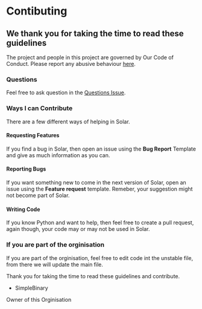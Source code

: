 # Contibuting #
## We thank you for taking the time to read these guidelines ##
The project and people in this project are governed by Our Code of Conduct. Please report any abusive behaviour [here](https://github.com/Solar-language/Solar/issues/5).

### Questions ###
Feel free to ask question in the [Questions Issue](https://github.com/Solar-language/Solar/issues/7).

### Ways I can Contribute ###
There are a few different ways of helping in Solar.
#### Requesting Features ####
If you find a bug in Solar, then open an issue using the **Bug Report** Template and give as much information as you can.
#### Reporting Bugs ####
If you want something new to come in the next version of Solar, open an issue using the **Feature request** template. Remeber, your suggestion might not become part of Solar.
#### Writing Code ####
If you know Python and want to help, then feel free to create a pull request, again though, your code may or may not be used in Solar.

### If you are part of the orginisation ###
If you are part of the orginisation, feel free to edit code int the unstable file, from there we will update the main file.

Thank you for taking the time to read these guidelines and contribute.
- SimpleBinary

Owner of this Orginisation
